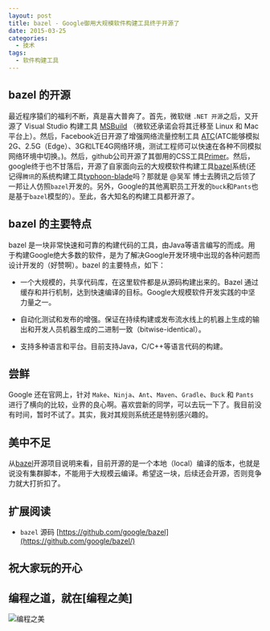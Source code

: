 ```yaml
---
layout: post
title: bazel - Google御用大规模软件构建工具终于开源了 
date: 2015-03-25
categories:
  - 技术
tags:
  - 软件构建工具
---
```

## bazel 的开源

最近程序猿们的福利不断，真是喜大普奔了。首先，微软继 `.NET 开源`之后，又开源了 Visual Studio 构建工具 [MSBuild](https://github.com/Microsoft/msbuild ) （微软还承诺会将其迁移至 Linux 和 Mac 平台上）。然后，Facebook近日开源了增强网络流量控制工具 [ATC](https://github.com/facebook/augmented-traffic-control)(ATC能够模拟2G、2.5G（Edge）、3G和LTE4G网络环境，测试工程师可以快速在各种不同模拟网络环境中切换。)。然后，github公司开源了其御用的CSS工具[Primer](http://primercss.io/)。然后，google终于也不甘落后，开源了自家面向云的大规模软件构建工具[bazel](http://bazel.io/)系统(还记得`腾讯`的系统构建工具[typhoon-blade](
https://github.com/chen3feng/typhoon-blade)吗？那就是 @吴军 博士去腾讯之后领了一邦让人仿照`bazel`开发的。另外，Google的其他离职员工开发的`buck`和`Pants`也是基于`bazel`模型的）。至此，各大知名的构建工具都开源了。


## bazel 的主要特点

bazel 是一块非常快速和可靠的构建代码的工具，由Java等语言编写的而成。用于构建Google绝大多数的软件，是为了解决Google开发环境中出现的各种问题而设计开发的（好赞啊）。bazel 的主要特点，如下：

* 一个大规模的，共享代码库，在这里软件都是从源码构建出来的。Bazel 通过缓存和并行机制，达到快速编译的目标。Google大规模软件开发实践的中坚力量之一。

* 自动化测试和发布的增强。保证在持续构建或发布流水线上的机器上生成的输出和开发人员机器生成的二进制一致（bitwise-identical）。

* 支持多种语言和平台。目前支持Java，C/C++等语言代码的构建。


## 尝鲜

Google 还在官网上，针对 `Make`、`Ninja`、`Ant`、`Maven`、`Gradle`、`Buck` 和 `Pants` 进行了横向的比较，业界的良心啊。喜欢尝新的同学，可以去玩一下了。我目前没有时间，暂时不试了。其实，我对其规则系统还是特别感兴趣的。


## 美中不足

从[bazel](https://github.com/google/bazel/)开源项目说明来看，目前开源的是一个本地（local）编译的版本，也就是说没有集群脚本，不能用于大规模云编译。希望这一块，后续还会开源，否则竞争力就大打折扣了。


## 扩展阅读

* `bazel` 源码 [https://github.com/google/bazel](https://github.com/google/bazel/)


## 祝大家玩的开心

## 编程之道，就在[编程之美]

![编程之美](/img/weixin_qr.jpg)

